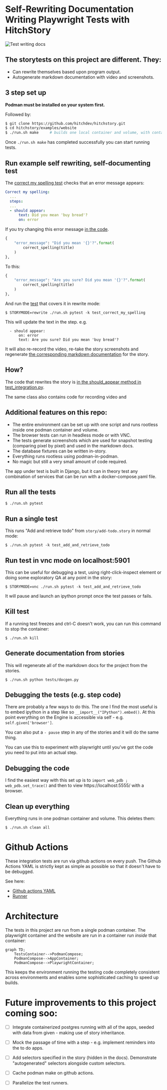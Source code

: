 # Self-Rewriting Documentation Writing Playwright Tests with HitchStory

![Test writing docs](https://hitchdev-videos.netlify.app/rewrite-docs-demo.gif)

## The storytests on this project are different. They:

* Can rewrite themselves based upon program output.
* Autogenerate markdown documentation with video and screenshots.

## 3 step set up

**Podman must be installed on your system first.**

Followed by:

```bash
$ git clone https://github.com/hitchdev/hitchstory.git
$ cd hitchstory/examples/website
$ ./run.sh make     # builds one local container and volume, with containers inside it
```

Once `./run.sh make` has completed successfully you can start running tests.

## Run example self rewriting, self-documenting test

The [correct my spelling test](https://github.com/hitchdev/hitchstory/blob/master/examples/website/story/correct-my-spelling.story) checks that an error message appears:

```yaml
Correct my spelling:
  ...
  steps:
  ...
  - should appear:
      text: Did you mean 'buy bread'?
      on: error
```

If you try changing this error message [in the code](https://github.com/hitchdev/hitchstory/blob/master/examples/website/app/todos/views.py#L38).

```python
{
    "error_message": "Did you mean '{}'?".format(
        correct_spelling(title)
    )
},
```

To this:

```python
{
    "error_message": "Are you sure? Did you mean '{}'?".format(
        correct_spelling(title)
    )
},
```

And run the [test](https://github.com/hitchdev/hitchstory/blob/master/examples/website/story/correct-my-spelling.story) that covers it in rewrite mode:

```
$ STORYMODE=rewrite ./run.sh pytest -k test_correct_my_spelling
```

This will update the text in the step. e.g.

```
  - should appear:
      on: error
      text: Are you sure? Did you mean 'buy bread'?
```

It will also re-record the video, re-take the story screenshots and
regenerate [the corresponding markdown documentation](https://github.com/hitchdev/hitchstory/blob/master/examples/website/docs/correct-my-spelling.md) for the story.

## How?

The code that rewrites the story is [in the should_appear method in test_integration.py](https://github.com/hitchdev/hitchstory/blob/master/examples/website/tests/test_integration.py#LL104C14-L104C14).

The same class also contains code for recording video and


## Additional features on this repo:

* The entire environment can be set up with one script and runs rootless inside one podman container and volume.
* The browser tests can run in headless mode or with VNC.
* The tests generate screenshots which are used for snapshot testing (comparing pixel by pixel) and used in the markdown docs.
* The database fixtures can be written in-story.
* Everything runs rootless using podman-in-podman.
* No magic but still a very small amount of code required.

The app under test is built in Django, but it can in theory test any combination of services that can be run with a docker-compose.yaml file.


## Run all the tests

```
$ ./run.sh pytest
```

## Run a single test

This runs "Add and retrieve todo" from `story/add-todo.story` in normal mode:

```
$ ./run.sh pytest -k test_add_and_retrieve_todo
```


## Run test in vnc mode on localhost:5901

This can be useful for debugging a test, using right-click-inspect element
or doing some exploratory QA at any point in the story:

```
$ STORYMODE=vnc ./run.sh pytest -k test_add_and_retrieve_todo
```

It will pause and launch an ipython prompt once the test passes or fails.

## Kill test

If a running test freezes and ctrl-C doesn't work, you can run this command to stop the container:

```
$ ./run.sh kill
```

## Generate documentation from stories

This will regenerate all of the markdown docs for the project from the stories.

```
$ ./run.sh python tests/docgen.py
```

## Debugging the tests (e.g. step code)

There are probably a few ways to do this. The one I find the most
useful is to embed ipython in a step like so `__import__("IPython").embed()`.
At this point everything on the Engine is accessible via self - e.g. `self.given['browser']`.

You can also put a `- pause` step in any of the stories and it will do the same
thing.

You can use this to experiment with playwright until you've got the code you
need to put into an actual step.

## Debugging the code

I find the easiest way with this set up is to `import web_pdb ; web_pdb.set_trace()` and then to view https://localhost:5555/ with a browser.



## Clean up everything

Everything runs in one podman container and volume. This deletes them:

```
$ ./run.sh clean all
```

# Github Actions

These integration tests are run via github actions on every push. The Github
Actions YAML is strictly kept as simple as possible so that it doesn't have to
be debugged.

See here:

* [Github actions YAML](https://github.com/hitchdev/hitchstory/blob/master/.github/workflows/example-website.yml)
* [Runner](https://github.com/hitchdev/hitchstory/actions/workflows/example-website.yml)

# Architecture

The tests in this project are run from a single podman container. The playwright container and the website are run in a container run *inside* that container:

```mermaid
graph TD;
    TestsContainer-->PodmanCompose;
    PodmanCompose-->AppContainer;
    PodmanCompose-->PlaywrightContainer;
```

This keeps the environment running the testing code completely consistent across
environments and enables some sophisticated caching to speed up builds.


# Future improvements to this project coming soo:

- [ ] Integrate containerized postgres running with all of the apps, seeded with data from given - making use of story inheritance.
- [ ] Mock the passage of time with a step - e.g. implement reminders into the to do apps.
- [ ] Add selectors specified in the story (hidden in the docs). Demonstrate "autogenerated" selectors alongside custom selectors.
- [ ] Cache podman make on github actions.
- [ ] Parallelize the test runners.

